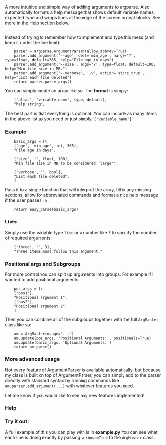 A more intuitive and simple way of adding arguments to argparse. Also automatically formats a help message that shows default variable names, expected type and wraps lines at the edge of the screen in neat blocks. See more in the Help section below.

---



Instead of trying to remember how to implement and type this mess (and keep it under the line limit):

```
    parser = argparse.ArgumentParser(allow_abbrev=True)
    parser.add_argument('--age', dest='min_age', nargs='?', type=float, default=365, help="File age in days")
    parser.add_argument('--size', args='?', type=float, default=100, help="Min file size in MB.")
    parser.add_argument('--verbose', '-v', action='store_true', help="List each file deleted")
    return parser.parse_args()

```

You can simply create an array like so. The **format** is simply:

```
	['alias', 'variable_name', type, default],
	"help string",
```

The best part is that everything is optional. You can include as many items in the above list as you need or just simply: `['variable_name']`



### Example

```
	basic_args = [\
	['age', 'min_age', int, 365],
	"File age in days",

	['size', '', float, 100],
	"Min file size in MB to be considered 'large'",

	['verbose', '', bool],
	"List each file deleted",
	]
```

Pass it to a single function that will interpret the array, fill in any missing sections, allow for abbreviated commands and format a nice help message if the user passes `-h`

```
	return easy_parse(basic_args)
```

### Lists

Simply use the variable type `list` or a number like `3` to specify the number of required arguments:

```
	['three', '', 3],
	"Three items must follow this argument."
```

### Positional args and Subgroups

For more control you can split up arguments into groups. For example If I wanted to add positional arguments:

```
	pos_args = [\
	['pos1'],
	"Positional argument 1",
	['pos2'],
	"Positional argument 2",
	]
```

Then you can combine all of the subgroups together with the full `ArgMaster` class like so:

```
	am = ArgMaster(usage="...")
	am.update(pos_args, 'Positional Arguments:', positionals=True)
	am.update(basic_args, 'Optional Arguments:')
	return am.parse()
```

### More advanced usage

Not every feature of ArgumentParser is available automatically, but because my class is built on top of ArgumentParser, you can simply add to the parser directly with standard syntax by running commands like `am.parser.add_argument(...)` with whatever features you need.

Let me know if you would like to see any new features implemented!


### Help

### Try it out:

A full example of this you can play with is in **example.py**
You can see what each line is doing exactly by passing `verbose=True` to the `ArgMaster` class.
